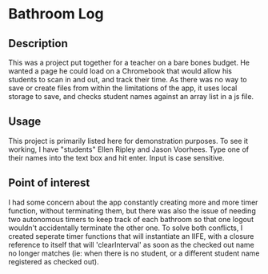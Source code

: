 # Bathroom Log
## Description
This was a project put together for a teacher on a bare bones budget. He wanted a page he could load on a Chromebook that would allow his students to scan in and out, and track their time. As there was no way to save or create files from within the limitations of the app, it uses local storage to save, and checks student names against an array list in a js file.

## Usage
This project is primarily listed here for demonstration purposes. To see it working, I have "students" Ellen Ripley and Jason Voorhees. Type one of their names into the text box and hit enter. Input is case sensitive.

## Point of interest
I had some concern about the app constantly creating more and more timer function, without terminating them, but there was also the issue of needing two autonomous timers to keep track of each bathroom so that one logout wouldn't accidentally terminate the other one. To solve both conflicts, I created seperate timer functions that will instantiate an IIFE, with a closure reference to itself that will 'clearInterval' as soon as the checked out name no longer matches (ie: when there is no student, or a different student name registered as checked out).
